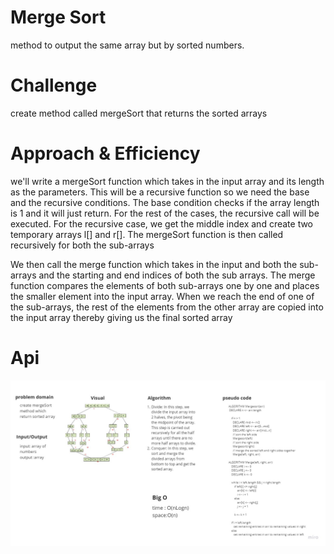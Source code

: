 # Merge Sort

method to output the same array but by sorted numbers.

# Challenge
create method called mergeSort that returns the sorted arrays

# Approach & Efficiency
we'll write a mergeSort function which takes in the input array and its length as the parameters.
This will be a recursive function so we need the base and the recursive conditions.
The base condition checks if the array length is 1 and it will just return. 
For the rest of the cases, the recursive call will be executed.
For the recursive case,
we get the middle index and create two temporary arrays l[] and r[]. 
The mergeSort function is then called recursively for both the sub-arrays

We then call the merge function which takes in the input and both the sub-arrays and the starting and end indices of both the sub arrays.
The merge function compares the elements of both sub-arrays one by one and places the smaller element into the input array.
When we reach the end of one of the sub-arrays, the rest of the elements from the other array are copied into the input array thereby giving us the final sorted array

# Api
![mergeSort](https://github.com/BayanKhalil/401-data-structures-and-algorithms/blob/main/Data-Structures/InsertionSort/assests/mergesort.jpg)
